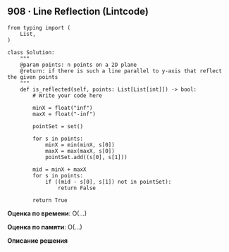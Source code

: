 ## 908 · Line Reflection (Lintcode)

```
from typing import (
    List,
)

class Solution:
    """
    @param points: n points on a 2D plane
    @return: if there is such a line parallel to y-axis that reflect the given points
    """
    def is_reflected(self, points: List[List[int]]) -> bool:
        # Write your code here

        minX = float("inf")
        maxX = float("-inf")

        pointSet = set()

        for s in points:
            minX = min(minX, s[0])
            maxX = max(maxX, s[0])
            pointSet.add((s[0], s[1]))

        mid = minX + maxX
        for s in points:
            if ((mid - s[0], s[1]) not in pointSet):
                return False

        return True

```

**Оценка по времени**: О(...)


**Оценка по памяти**: О(...)


**Описание решения**
```
```